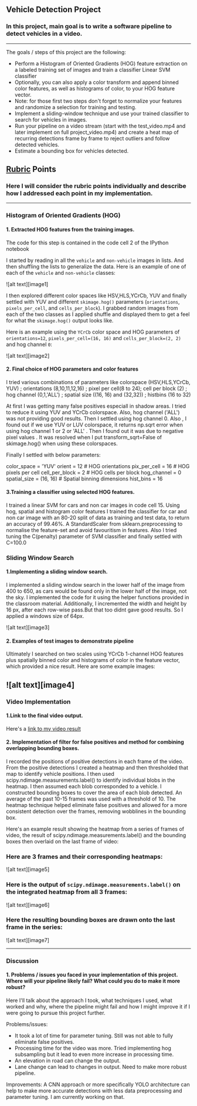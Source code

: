## Vehicle Detection Project
### In this project, main goal is to write a software pipeline to detect vehicles in a video.

---

The goals / steps of this project are the following:

* Perform a Histogram of Oriented Gradients (HOG) feature extraction on a labeled training set of images and train a classifier Linear SVM classifier
* Optionally, you can also apply a color transform and append binned color features, as well as histograms of color, to your HOG feature vector. 
* Note: for those first two steps don't forget to normalize your features and randomize a selection for training and testing.
* Implement a sliding-window technique and use your trained classifier to search for vehicles in images.
* Run your pipeline on a video stream (start with the test_video.mp4 and later implement on full project_video.mp4) and create a heat map of recurring detections frame by frame to reject outliers and follow detected vehicles.
* Estimate a bounding box for vehicles detected.


## [Rubric](https://review.udacity.com/#!/rubrics/513/view) Points
### Here I will consider the rubric points individually and describe how I addressed each point in my implementation.  

---


### Histogram of Oriented Gradients (HOG)

#### 1. Extracted HOG features from the training images.

The code for this step is contained in the code cell 2  of the IPython notebook 

I started by reading in all the `vehicle` and `non-vehicle` images in lists. And then shuffling the lists to generalize the data.  Here is an example of one of each of the `vehicle` and `non-vehicle` classes:

![alt text][image1]


I then explored different color spaces like HSV,HLS,YCrCb, YUV and finally settled with YUV and different `skimage.hog()` parameters (`orientations`, `pixels_per_cell`, and `cells_per_block`).  I grabbed random images from each of the two classes as I applied shuffle and displayed them to get a feel for what the `skimage.hog()` output looks like.

Here is an example using the `YCrCb` color space and HOG parameters of `orientations=12`, `pixels_per_cell=(16, 16)` and `cells_per_block=(2, 2)` and hog channel `0`:


![alt text][image2]



#### 2. Final choice of HOG parameters and color features

I tried various combinations of parameters like colorspace (HSV,HLS,YCrCb, YUV) ; orientations (8,10,11,12,16) ; pixel per cell(8 to 24); cell per block (2) ; hog channel (0,1,'ALL') ; spatial size ((16, 16) and (32,32)) ; histbins (16 to 32)

At first I was getting many false positives especiall in shadow areas. I tried to reduce it using  YUV and YCrCb colorspace. Also, hog channel ('ALL') was not providing good results. Then I settled using hog channel 0. Also , I found out if we use YUV or LUV colorspace, it returns np.sqrt error when using hog channel 1 or 2 or 'ALL' . Then I found out it was due to negative pixel values . It was resolved when I put  transform_sqrt=False of skimage.hog() when using these colorspaces. 

Finally I settled with below parameters:

color_space = 'YUV' 
orient = 12  # HOG orientations
pix_per_cell = 16 # HOG pixels per cell
cell_per_block = 2 # HOG cells per block
hog_channel = 0 
spatial_size = (16, 16) # Spatial binning dimensions
hist_bins = 16


#### 3.Training a classifier using selected HOG features.

I trained a linear SVM for cars and non car images in code cell 15. Using hog, spatial and histogram color features I trained the classifier for car and non car image with an 80-20 split of data as training and test data, to return an accuracy of 99.46%. A StandardScaler from sklearn.preprocessing to normalise the feature-set and avoid favouritism in features. Also I tried tuning the C(penalty) parameter of SVM classifier and finally settled with C=100.0

### Sliding Window Search

#### 1.Implementing a sliding window search.

I implemented a sliding window search in the lower half of the image from 400 to 650, as cars would be found only in the lower half of the image, not the sky. I implemented the code for it using the helper functions provided in the classroom material. Additionally, I incremented the width and height by 16 px, after each row-wise pass.But that too didnt gave good results. So I applied a windows size of 64px.

![alt text][image3]

#### 2. Examples of test images to demonstrate pipeline 

Ultimately I searched on two scales using YCrCb 1-channel HOG features plus spatially binned color and histograms of color in the feature vector, which provided a nice result.  Here are some example images:

![alt text][image4]
---

### Video Implementation

#### 1.Link to the final video output. 
Here's a [link to my video result](./project_video.mp4)


#### 2. Implementation of filter for false positives and method for combining overlapping bounding boxes.

I recorded the positions of positive detections in each frame of the video. From the positive detections I created a heatmap and then thresholded that map to identify vehicle positions. I then used scipy.ndimage.measurements.label() to identify individual blobs in the heatmap. I then assumed each blob corresponded to a vehicle. I constructed bounding boxes to cover the area of each blob detected. An average of the past 10-15 frames was used with a threshold of 10. The heatmap technique helped eliminate false positives and allowed for a more consistent detection over the frames, removing wobblines in the bounding box.

Here's an example result showing the heatmap from a series of frames of video, the result of scipy.ndimage.measurements.label() and the bounding boxes then overlaid on the last frame of video:

### Here are 3 frames and their corresponding heatmaps:

![alt text][image5]

### Here is the output of `scipy.ndimage.measurements.label()` on the integrated heatmap from all 3 frames:
![alt text][image6]

### Here the resulting bounding boxes are drawn onto the last frame in the series:
![alt text][image7]



---

### Discussion

#### 1. Problems / issues you faced in your implementation of this project.  Where will your pipeline likely fail?  What could you do to make it more robust?

Here I'll talk about the approach I took, what techniques I used, what worked and why, where the pipeline might fail and how I might improve it if I were going to pursue this project further.  

Problems/issues:
- It took a  lot of time for parameter tuning. Still was not able to fully eliminate false positives.
- Processing time for the video was more. Tried implementing hog subsampling but it lead to even more increase in processing time.
- An elevation in road can change the output.
- Lane change can lead to changes in output. Need to make more robust pipeline.

Improvements:
A CNN approach or more specifically YOLO architecture can help to make more accurate detections with less data preprocessing and parameter tuning.
I am currently working on that.

